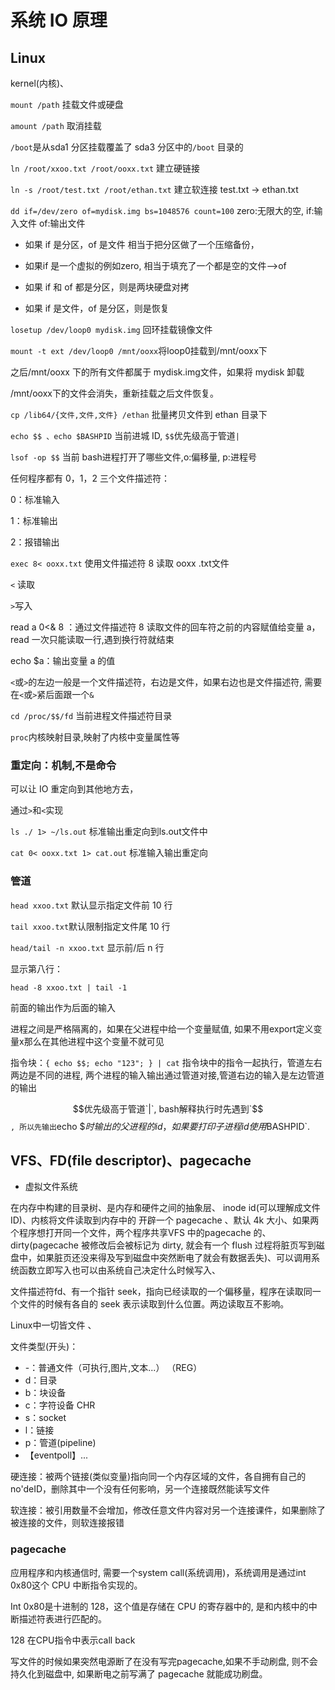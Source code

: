 # 系统 IO 原理



## Linux

kernel(内核)、

`mount /path` 挂载文件或硬盘

`amount /path` 取消挂载

`/boot`是从sda1 分区挂载覆盖了 sda3 分区中的`/boot` 目录的

`ln /root/xxoo.txt /root/ooxx.txt` 建立硬链接

`ln -s /root/test.txt /root/ethan.txt` 建立软连接 test.txt -> ethan.txt

`dd if=/dev/zero of=mydisk.img bs=1048576 count=100`	zero:无限大的空, if:输入文件 of:输出文件  

* 如果 if 是分区，of 是文件 相当于把分区做了一个压缩备份，

* 如果if 是一个虚拟的例如zero, 相当于填充了一个都是空的文件-->of
* 如果 if 和 of 都是分区，则是两块硬盘对拷
* 如果 if 是文件，of 是分区，则是恢复

`losetup /dev/loop0 mydisk.img` 回环挂载镜像文件

`mount -t ext /dev/loop0 /mnt/ooxx`将loop0挂载到/mnt/ooxx下

之后/mnt/ooxx 下的所有文件都属于 mydisk.img文件，如果将 mydisk 卸载

/mnt/ooxx下的文件会消失，重新挂载之后文件恢复。

`cp /lib64/{文件,文件,文件} /ethan` 批量拷贝文件到 ethan 目录下

`echo $$ 、echo $BASHPID` 当前进城 ID, `$$`优先级高于管道`|`



`lsof -op $$` 当前 bash进程打开了哪些文件,o:偏移量, p:进程号

任何程序都有 0，1，2 三个文件描述符：

0：标准输入

1：标准输出

2：报错输出

`exec 8< ooxx.txt` 使用文件描述符 8 读取 ooxx .txt文件

`<` 读取 

`>`写入

read a 0<& 8 ：通过文件描述符 8 读取文件的回车符之前的内容赋值给变量 a，read 一次只能读取一行,遇到换行符就结束

echo $a：输出变量 a 的值

`<`或`>`的左边一般是一个文件描述符，右边是文件，如果右边也是文件描述符, 需要在`<`或`>`紧后面跟一个`&`

`cd /proc/$$/fd` 当前进程文件描述符目录

`proc`内核映射目录,映射了内核中变量属性等

### 重定向：机制,不是命令

可以让 IO 重定向到其他地方去，

通过`>`和`<`实现

`ls ./ 1> ~/ls.out` 标准输出重定向到ls.out文件中

`cat 0< ooxx.txt 1> cat.out` 标准输入输出重定向

### 管道

`head xxoo.txt` 默认显示指定文件前 10 行

`tail xxoo.txt`默认限制指定文件尾 10 行

`head/tail -n xxoo.txt` 显示前/后 n 行

显示第八行：

`head -8 xxoo.txt | tail -1` 

前面的输出作为后面的输入

进程之间是严格隔离的，如果在父进程中给一个变量赋值, 如果不用export定义变量x那么在其他进程中这个变量不就可见

指令块：`{ echo $$; echo "123"; } | cat` 指令块中的指令一起执行，管道左右两边是不同的进程, 两个进程的输入输出通过管道对接,管道右边的输入是左边管道的输出

 $$优先级高于管道`|`, bash解释执行时先遇到`$$`, 所以先输出`echo $$`时输出的父进程的 id，如果要打印子进程 id 使用`$BASHPID`.



## VFS、FD(file descriptor)、pagecache

* 虚拟文件系统

在内存中构建的目录树、是内存和硬件之间的抽象层、 inode id(可以理解成文件 ID)、内核将文件读取到内存中的 开辟一个 pagecache 、默认 4k 大小、如果两个程序想打开同一个文件，两个程序共享VFS 中的pagecache 的、dirty(pagecache 被修改后会被标记为 dirty, 就会有一个 flush 过程将脏页写到磁盘中，如果脏页还没来得及写到磁盘中突然断电了就会有数据丢失)、可以调用系统函数立即写入也可以由系统自己决定什么时候写入、 

文件描述符fd、有一个指针 seek，指向已经读取的一个偏移量，程序在读取同一个文件的时候有各自的 seek 表示读取到什么位置。两边读取互不影响。

Linux中一切皆文件 、

文件类型(开头)：

* -：普通文件（可执行,图片,文本...） （REG）
* d：目录
* b：块设备
* c：字符设备   CHR
* s：socket
* l：链接
* p：管道(pipeline)
* 【eventpoll】...

硬连接：被两个链接(类似变量)指向同一个内存区域的文件，各自拥有自己的no'deID，删除其中一个没有任何影响，另一个连接既然能读写文件

软连接：被引用数量不会增加，修改任意文件内容对另一个连接课件，如果删除了被连接的文件，则软连接报错

### pagecache

应用程序和内核通信时, 需要一个system call(系统调用)，系统调用是通过int 0x80这个 CPU 中断指令实现的。

Int 0x80是十进制的 128，这个值是存储在 CPU 的寄存器中的, 是和内核中的中断描述符表进行匹配的。

128 在CPU指令中表示call back

写文件的时候如果突然电源断了在没有写完pagecache,如果不手动刷盘, 则不会持久化到磁盘中, 如果断电之前写满了 pagecache 就能成功刷盘。

